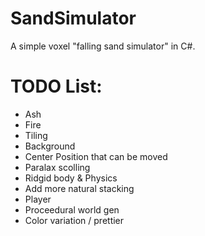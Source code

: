 # SandSimulator
A simple voxel "falling sand simulator" in C#.


# TODO List:
* Ash
* Fire
* Tiling
* Background
* Center Position that can be moved
* Paralax scolling
* Ridgid body & Physics
* Add more natural stacking
* Player
* Proceedural world gen
* Color variation / prettier
